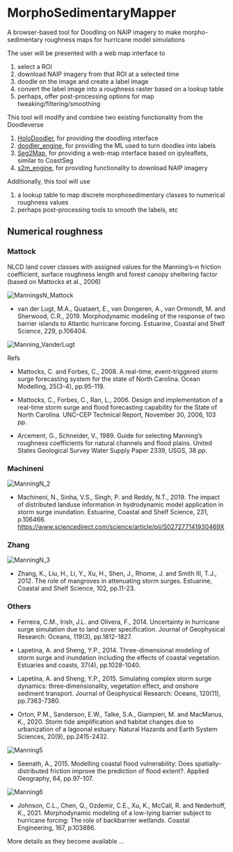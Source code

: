 # MorphoSedimentaryMapper
A browser-based tool for Doodling on NAIP imagery to make morpho-sedimentary roughness maps for hurricane model simulations

The user will be presented with a web map interface to
1. select a ROI
2. download NAIP imagery from that ROI at a selected time
3. doodle on the image and create a label image
4. convert the label image into a roughness raster based on a lookup table
5. perhaps, offer post-processing options for map tweaking/filtering/smoothing

This tool will modify and combine two existing functionality from the Doodleverse 

1. [HoloDoodler](https://github.com/Doodleverse/holodoodler), for providing the doodling interface
2. [doodler_engine](https://github.com/Doodleverse/doodler_engine), for providing the ML used to turn doodles into labels
3. [Seg2Map](https://github.com/Doodleverse/seg2map), for providing a web-map interface based on ipyleaflets, similar to CoastSeg
4. [s2m_engine](https://github.com/Doodleverse/s2m_engine), for providing functionality to download NAIP imagery

Additionally, this tool will use

1. a lookup table to map discrete morphosedimentary classes to numerical roughness values
2. perhaps post-processing tools to smooth the labels, etc


## Numerical roughness

### Mattock
NLCD land cover classes with assigned values for the Manning’s–n friction coefficient, surface roughness length and forest canopy sheltering factor (based on Mattocks et al., 2006)

![ManningsN_Mattock](https://user-images.githubusercontent.com/3596509/212981315-02ff457b-d3a5-4e08-845d-3a00700c3e09.PNG)

* van der Lugt, M.A., Quataert, E., van Dongeren, A., van Ormondt, M. and Sherwood, C.R., 2019. Morphodynamic modeling of the response of two barrier islands to Atlantic hurricane forcing. Estuarine, Coastal and Shelf Science, 229, p.106404.

![Manning_VanderLugt](https://user-images.githubusercontent.com/3596509/212985271-1ef709c8-0124-42b8-9071-a5421bdb8649.PNG)

Refs

* Mattocks, C. and Forbes, C., 2008. A real-time, event-triggered storm surge forecasting system for the state of North Carolina. Ocean Modelling, 25(3-4), pp.95-119.

* Mattocks, C., Forbes, C., Ran, L., 2006. Design and implementation of a real-time storm surge and flood forecasting capability for the State of North Carolina. UNC–CEP Technical Report, November 30, 2006, 103 pp.

* Arcement, G., Schneider, V., 1989. Guide for selecting Manning’s roughness coefficients for natural channels and flood plains. United States Geological Survey Water Supply Paper 2339, USGS, 38 pp.


### Machineni

![ManningN_2](https://user-images.githubusercontent.com/3596509/212982346-01b3cf54-b6a7-45a3-baa0-b1a8ac0807e3.PNG)

* Machineni, N., Sinha, V.S., Singh, P. and Reddy, N.T., 2019. The impact of distributed landuse information in hydrodynamic model application in storm surge inundation. Estuarine, Coastal and Shelf Science, 231, p.106466. https://www.sciencedirect.com/science/article/pii/S027277141930469X

### Zhang

![ManningN_3](https://user-images.githubusercontent.com/3596509/212982940-5e8c8341-d85e-4fc0-b347-f9db87afbd6f.PNG)

* Zhang, K., Liu, H., Li, Y., Xu, H., Shen, J., Rhome, J. and Smith III, T.J., 2012. The role of mangroves in attenuating storm surges. Estuarine, Coastal and Shelf Science, 102, pp.11-23.


### Others

* Ferreira, C.M., Irish, J.L. and Olivera, F., 2014. Uncertainty in hurricane surge simulation due to land cover specification. Journal of Geophysical Research: Oceans, 119(3), pp.1812-1827.

* Lapetina, A. and Sheng, Y.P., 2014. Three-dimensional modeling of storm surge and inundation including the effects of coastal vegetation. Estuaries and coasts, 37(4), pp.1028-1040.

* Lapetina, A. and Sheng, Y.P., 2015. Simulating complex storm surge dynamics: three‐dimensionality, vegetation effect, and onshore sediment transport. Journal of Geophysical Research: Oceans, 120(11), pp.7363-7380.

* Orton, P.M., Sanderson, E.W., Talke, S.A., Giampieri, M. and MacManus, K., 2020. Storm tide amplification and habitat changes due to urbanization of a lagoonal estuary. Natural Hazards and Earth System Sciences, 20(9), pp.2415-2432.

![Manning5](https://user-images.githubusercontent.com/3596509/212986558-eaa2b84f-e34d-431a-b4b2-d3f3c8fee731.PNG)

* Seenath, A., 2015. Modelling coastal flood vulnerability: Does spatially-distributed friction improve the prediction of flood extent?. Applied Geography, 64, pp.97-107.

![Manning6](https://user-images.githubusercontent.com/3596509/212986812-e9c5f5f7-13aa-48a5-9aef-c9344650dd79.PNG)

* Johnson, C.L., Chen, Q., Ozdemir, C.E., Xu, K., McCall, R. and Nederhoff, K., 2021. Morphodynamic modeling of a low-lying barrier subject to hurricane forcing: The role of backbarrier wetlands. Coastal Engineering, 167, p.103886.

More details as they become available ...

